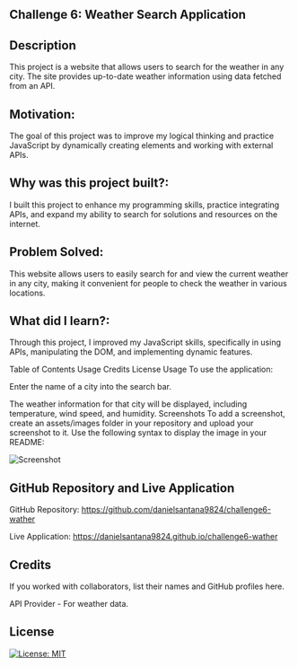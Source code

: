 ## Challenge 6: Weather Search Application

## Description

This project is a website that allows users to search for the weather in any city. The site provides up-to-date weather information using data fetched from an API.

## Motivation: 

The goal of this project was to improve my logical thinking and practice JavaScript by dynamically creating elements and working with external APIs.

## Why was this project built?:

 I built this project to enhance my programming skills, practice integrating APIs, and expand my ability to search for solutions and resources on the internet.

## Problem Solved:

 This website allows users to easily search for and view the current weather in any city, making it convenient for people to check the weather in various locations.

## What did I learn?: 

Through this project, I improved my JavaScript skills, specifically in using APIs, manipulating the DOM, and implementing dynamic features.

Table of Contents
Usage
Credits
License
Usage
To use the application:

Enter the name of a city into the search bar.

The weather information for that city will be displayed, including temperature, wind speed, and humidity.
Screenshots
To add a screenshot, create an assets/images folder in your repository and upload your screenshot to it. Use the following syntax to display the image in your README:


![Screenshot](assets/images/screen.PNG)

## GitHub Repository and Live Application

GitHub Repository: https://github.com/danielsantana9824/challenge6-wather

Live Application: https://danielsantana9824.github.io/challenge6-wather

## Credits
If you worked with collaborators, list their names and GitHub profiles here.

API Provider - For weather data.

## License

[![License: MIT](https://img.shields.io/badge/License-MIT-yellow.svg)](https://opensource.org/licenses/MIT)


